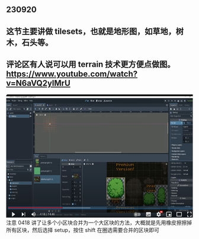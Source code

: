 ## 230920

## 这节主要讲做 tilesets，也就是地形图，如草地，树木，石头等。

## 评论区有人说可以用 terrain 技术更方便点做图。https://www.youtube.com/watch?v=N6aVQ2ylMrU

<img src='./img/2023-09-20-15-22-35.png' height=333px></img>  
注意 0418 讲了让多个小区块合并为一个大区块的方法，大概就是先用橡皮擦擦掉所有区块，然后选择 setup，按住 shift 在圈选需要合并的区块即可
